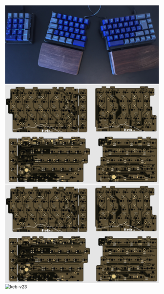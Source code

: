 ![IMG_0284](/assets/IMG_0284.jpeg)
![keb-v2](/assets/keb-v2.png)
![keb-v22](/docs/images/keb-v2.png)
![keb-v23](/images/keb-v2.png)
